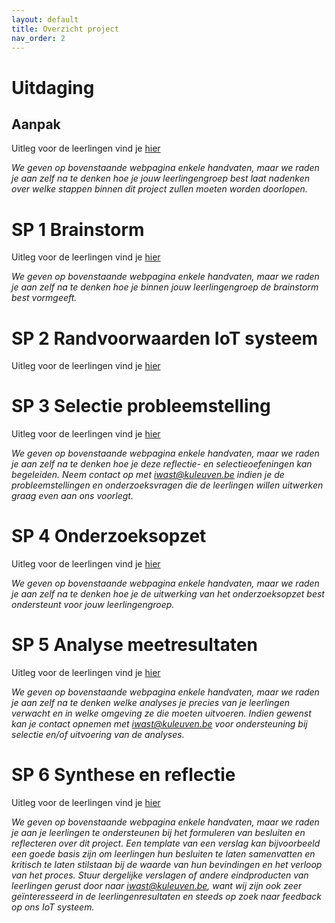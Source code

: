 ```yaml
---
layout: default
title: Overzicht project
nav_order: 2
---
```


# Uitdaging

## Aanpak

Uitleg voor de leerlingen vind je [hier](https://dramco-iwast.github.io/handleiding-voor-leerlingen/Uitdaging/uitdaging.html)

_We geven op bovenstaande webpagina enkele handvaten, maar we raden je aan zelf na te denken hoe je jouw leerlingengroep best laat nadenken over welke stappen binnen dit project zullen moeten worden doorlopen._

# SP 1 Brainstorm

Uitleg voor de leerlingen vind je [hier](https://dramco-iwast.github.io/handleiding-voor-leerlingen/SP1/brainstorm.html)

_We geven op bovenstaande webpagina enkele handvaten, maar we raden je aan zelf na te denken hoe je binnen jouw leerlingengroep de brainstorm best vormgeeft._

# SP 2 Randvoorwaarden IoT systeem

Uitleg voor de leerlingen vind je [hier](https://dramco-iwast.github.io/handleiding-voor-leerlingen/SP2/inhoud.html)

<!--_Je kan eventueel volgende ondersteunende ppt gebruiken om het Internet der Dingen bij je leerlingen te introduceren_
TODO ppt invoegen-->

# SP 3 Selectie probleemstelling

Uitleg voor de leerlingen vind je [hier](https://dramco-iwast.github.io/handleiding-voor-leerlingen/SP3/selectieProbleem.html)

_We geven op bovenstaande webpagina enkele handvaten, maar we raden je aan zelf na te denken hoe je deze reflectie- en selectieoefeningen kan begeleiden. Neem contact op met iwast@kuleuven.be indien je de probleemstellingen en onderzoeksvragen die de leerlingen willen uitwerken graag even aan ons voorlegt._

# SP 4 Onderzoeksopzet

Uitleg voor de leerlingen vind je [hier](https://dramco-iwast.github.io/handleiding-voor-leerlingen/SP4/onderzoeksopzet.html)

_We geven op bovenstaande webpagina enkele handvaten, maar we raden je aan zelf na te denken hoe je de uitwerking van het onderzoeksopzet best ondersteunt voor jouw leerlingengroep._

# SP 5 Analyse meetresultaten

Uitleg voor de leerlingen vind je [hier](https://dramco-iwast.github.io/handleiding-voor-leerlingen/SP5/analyse.html)

_We geven op bovenstaande webpagina enkele handvaten, maar we raden je aan zelf na te denken welke analyses je precies van je leerlingen verwacht en in welke omgeving ze die moeten uitvoeren. Indien gewenst kan je contact opnemen met iwast@kuleuven.be voor ondersteuning bij selectie en/of uitvoering van de analyses._

# SP 6 Synthese en reflectie

Uitleg voor de leerlingen vind je [hier](https://dramco-iwast.github.io/handleiding-voor-leerlingen/SP6/synthese.html)

_We geven op bovenstaande webpagina enkele handvaten, maar we raden je aan je leerlingen te ondersteunen bij het formuleren van besluiten en reflecteren over dit project. Een template van een verslag kan bijvoorbeeld een goede basis zijn om leerlingen hun besluiten te laten samenvatten en kritisch te laten stilstaan bij de waarde van hun bevindingen en het verloop van het proces. Stuur dergelijke verslagen of andere eindproducten van leerlingen gerust door naar iwast@kuleuven.be, want wij zijn ook zeer geïnteresseerd in de leerlingenresultaten en steeds op zoek naar feedback op ons IoT systeem._



